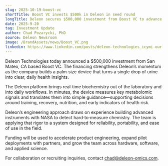 ```yaml
---
slug: 2025-10-19-boost-vc
shortTitle: Boost VC invests $500k in Deleon in seed round
longTitle: Deleon secures $500,000 investment from Boost VC to advance at‑home biochemical sensing
date: 2025-9-20
tag: Investment Update
author: Chad Pozarycki, PhD
source: Deleon Newsroom
image: /BrandAssets/news/Boost_VC.png
linkedin: https://www.linkedin.com/posts/deleon-technologies_icymi-our-cofounder-chad-pozarycki-phd-activity-7367164151661568002-l7Uv
---
```


Deleon Technologies today announced a $500,000 investment from San Mateo, CA based Boost VC. The financing strengthens Deleon’s momentum as the company builds a palm‑size device that turns a single drop of urine into clear, daily health insights.


The Deleon platform brings real‑time biochemistry out of the laboratory and into daily workflows. In minutes, the device measures key metabolomic signals and translates them into simple guidance—supporting decisions around training, recovery, nutrition, and early indicators of health risk.


Deleon’s engineering approach draws on experience building advanced instruments with NASA to detect hard‑to‑measure chemistry. The team is applying that rigor to a system designed for reliability, portability, and ease of use in the field.


Funding will be used to accelerate product engineering, expand pilot deployments with partners, and grow the team across hardware, software, and applied science.


For collaboration or recruiting inquiries, contact [chad@deleon-omics.com](mailto:chad@deleon-omics.com).

